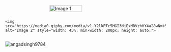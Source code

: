 <div style="display: flex; flex-wrap: wrap; justify-content: center; gap: 10px;">
    <img src="https://media0.giphy.com/media/v1.Y2lkPTc5MGI3NjExMDVzbHY4a28wNmk5ZjRmZmt2bmdrMWU2c2NucmhpYTAxNmR6MW9wdSZlcD12MV9pbnRlcm5hbF9naWZfYnlfaWQmY3Q9Zw/JWuBH9rCO2uZuHBFpm/giphy.webp" alt="Image 1" style="width: 45%; min-width: 200px; height: auto;">
  
    <img src="https://media0.giphy.com/media/v1.Y2lkPTc5MGI3NjExMDVzbHY4a28wNmk5ZjRmZmt2bmdrMWU2c2NucmhpYTAxNmR6MW9wdSZlcD12MV9pbnRlcm5hbF9naWZfYnlfaWQmY3Q9Zw/JWuBH9rCO2uZuHBFpm/giphy.webp" alt="Image 2" style="width: 45%; min-width: 200px; height: auto;">
</div>


<p align="left"> <img src="https://komarev.com/ghpvc/?username=angadsingh9784&label=Profile%20views&color=0e75b6&style=flat" alt="angadsingh9784" /> </p>

